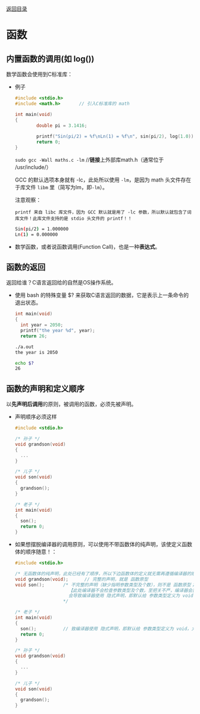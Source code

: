 [返回目录](/README.md)

函数
===========================


内置函数的调用(如 log())
----------

数学函数会使用到C标准库：
  
  - 例子
    
    ```c
    #include <stdio.h>
    #include <math.h>       // 引入C标准库的 math

    int main(void)
    {
            double pi = 3.1416;
            
            printf("Sin(pi/2) = %f\nLn(1) = %f\n", sin(pi/2), log(1.0));
            return 0;
    }
    ```
    
    `sudo gcc -Wall maths.c -lm`        //**链接**上外部库math.h（通常位于 /usr/include/）
    
    GCC 的默认选项本身就有 -lc，此处所以使用 `-lm`，是因为 math 头文件存在于库文件 `libm` 里（简写为lm，即`-lm`）。
      
      注意观察：
        
        printf 来自 libc 库文件，因为 GCC 默认就是用了 -lc 参数，所以默认就包含了词库文件！此库文件支持的是 stdio 头文件的 printf！！
    
    ```bash
    Sin(pi/2) = 1.000000
    Ln(1) = 0.000000
    ```
    
  - 数学函数，或者说函数调用(Function Call)，也是一种**表达式**。
  
  
函数的返回
----------

返回给谁？C语言返回给的自然是OS操作系统。

  - 使用 bash 的特殊变量 $? 来获取C语言返回的数据，它是表示上一条命令的退出状态。
    
    `````C
    int main(void)
    {
      int year = 2050;
      printf("the year %d", year);
      return 26;
    `````
    
    ```bash
    ./a.out
    the year is 2050
    
    echo $?
    26
    ```

函数的声明和定义顺序
----------

以**先声明后调用**的原则，被调用的函数，必须先被声明。

  - 声明顺序必须这样
    
    `````c
    #include <stdio.h>
    
    /* 孙子 */
    void grandson(void)
    {
      ...
    }
    
    /* 儿子 */
    void son(void)
    {
      grandson();
    }
    
    /* 老子 */
    int main(void)
    {
      son();
      return 0;
    }
    `````
  
  - 如果想摆脱编译器的调用原则，可以使用不带函数体的纯声明，该使定义函数体的顺序随意！：
    
    `````c
    #include <stdio.h>
    
    /* 无函数体的纯声明，此处已经有了顺序，所以下边函数体的定义就无需再遵循编译器的顺序了。其实就是顺序在此处已定！ */
    void grandson(void);      // 完整的声明，就是 函数原型
    void son();       /* 不完整的声明（缺少指明参数类型及个数），则不是 函数原型；
                        【此处编译器不会检查参数类型及个数，至把关不严，编译器会直接通过】；
                        会导致编译器使用 隐式声明，即默认给 参数类型定义为 void，大概了解即可
                      */
    
    /* 老子 */
    int main(void)
    {
      son();          // 致编译器使用 隐式声明，即默认给 参数类型定义为 void，大概了解即可
      return 0;
    }
    
    /* 孙子 */
    void grandson(void)
    {
      ...
    }
    
    /* 儿子 */
    void son(void)
    {
      grandson();
    }
    `````
